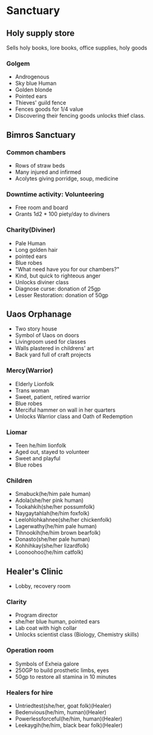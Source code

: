 # Sanctuary

## Holy supply store
Sells holy books, lore books, office supplies, holy goods

### Golgem
- Androgenous
- Sky blue Human
- Golden blonde
- Pointed ears
- Thieves' guild fence
- Fences goods for 1/4 value
- Discovering their fencing goods unlocks thief class.

## Bimros Sanctuary

### Common chambers
- Rows of straw beds 
- Many injured and infirmed
- Acolytes giving porridge, soup, medicine

### Downtime activity: Volunteering
- Free room and board
- Grants 1d2 * 100 piety/day to diviners

### Charity(Diviner)
- Pale Human
- Long golden hair
- pointed ears
- Blue robes
- "What need have you for our chambers?"
- Kind, but quick to righteous anger
- Unlocks diviner class
- Diagnose curse: donation of 25gp
- Lesser Restoration: donation of 50gp

## Uaos Orphanage
- Two story house
- Symbol of Uaos on doors
- Livingroom used for classes
- Walls plastered in childrens' art
- Back yard full of craft projects

### Mercy(Warrior)
- Elderly Lionfolk
- Trans woman
- Sweet, patient, retired warrior
- Blue robes
- Merciful hammer on wall in her quarters
- Unlocks Warrior class and Oath of Redemption

### Liomar
- Teen he/him lionfolk
- Aged out, stayed to volunteer
- Sweet and playful
- Blue robes

### Children
- Smabuck(he/him pale human)
- Adola(she/her pink human)
- Tookahkih(she/her possumfolk)
- Naygaytahlah(he/him foxfolk)
- Leelohlohkahnee(she/her chickenfolk)
- Lagerwathy(he/him pale human)
- Tihnookih(he/him brown bearfolk)
- Donasto(she/her pale human)
- Kohhihkay(she/her lizardfolk)
- Loonoohoo(he/him catfolk)

## Healer's Clinic
- Lobby, recovery room

### Clarity
- Program director
- she/her blue human, pointed ears
- Lab coat with high collar
- Unlocks scientist class (Biology, Chemistry skills)

### Operation room
- Symbols of Exheia galore
- 250GP to build prosthetic limbs, eyes
- 50gp to restore all stamina in 10 minutes

### Healers for hire
- Untriedtest(she/her, goat folk)(Healer)
- Bedenvious(he/him, human)(Healer)
- Powerlessforceful(he/him, human)(Healer)
- Leekaygih(he/him, black bear folk)(Healer)